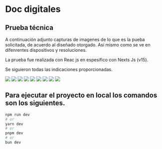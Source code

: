 # Doc digitales

## Prueba técnica

A continuación adjunto capturas de imagenes de lo que es la pueba solicitada, de acuerdo al diseñado otorgado.
Así mismo como se ve en difenrentes dispositivos y resoluciones.

La prueba fue realizada con Reac js en espesifico con Nexts Js (v15).

Se siguieron todas las indicaciones proporcionadas.

![](./app/images/1.png)
![](./app/images/2.png)
![](./app/images/3.png)
![](./app/images/4.png)
![](./app/images/5.png)
![](./app/images/6.png)
![](./app/images/7.png)
![](./app/images/8.png)
![](./app/images/9.png)

## Para ejecutar el proyecto en local los comandos son los siguientes.

```bash
npm run dev
# or
yarn dev
# or
pnpm dev
# or
bun dev
```
